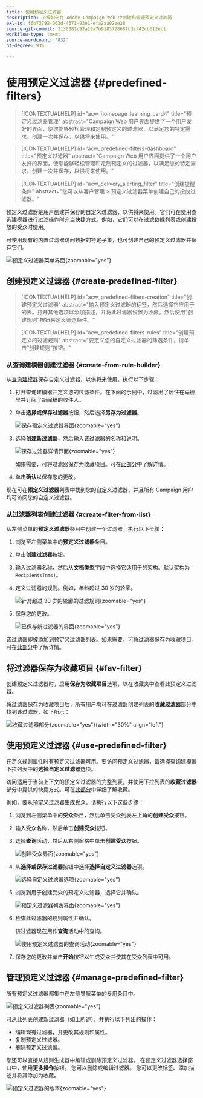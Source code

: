 ```yaml
---
title: 使用预定义过滤器
description: 了解如何在 Adobe Campaign Web 中创建和管理预定义过滤器
exl-id: f6b73792-063d-4371-93e1-efa2aa02ee28
source-git-commit: 3136381c92a19a7b918372868fb3c242cb312ec1
workflow-type: tm+mt
source-wordcount: '832'
ht-degree: 93%

---
```


# 使用预定义过滤器 {#predefined-filters}

>[!CONTEXTUALHELP]
>id="acw_homepage_learning_card4"
>title="预定义过滤器管理"
>abstract="Campaign Web 用户界面提供了一个用户友好的界面，使您能够轻松管理和定制预定义的过滤器，以满足您的特定需求。创建一次并保存，以供将来使用。"

>[!CONTEXTUALHELP]
>id="acw_predefined-filters-dashboard"
>title="预定义过滤器"
>abstract="Campaign Web 用户界面提供了一个用户友好的界面，使您能够轻松管理和定制预定义的过滤器，以满足您的特定需求。创建一次并保存，以供将来使用。"

>[!CONTEXTUALHELP]
>id="acw_delivery_alerting_filter"
>title="创建提醒条件"
>abstract="您可以从客户管理 > 预定义过滤器菜单创建自己的投放过滤器。"

预定义过滤器是用户创建并保存的自定义过滤器，以供将来使用。它们可在使用查询建模器进行过滤操作时充当快捷方式。例如，它们可以在过滤数据列表或创建投放的受众时使用。

可使用现有的内置过滤器访问数据的特定子集，也可创建自己的预定义过滤器并保存它们。

![预定义过滤器菜单界面](assets/predefined-filters-menu.png){zoomable="yes"}

## 创建预定义过滤器 {#create-predefined-filter}

>[!CONTEXTUALHELP]
>id="acw_predefined-filters-creation"
>title="创建预定义过滤器"
>abstract="输入预定义过滤器的标签，然后选择它应用于的表。打开其他选项以添加描述，并将此过滤器设置为收藏。然后使用“创建规则”按钮来定义筛选条件。"

>[!CONTEXTUALHELP]
>id="acw_predefined-filters-rules"
>title="创建预定义的过滤规则"
>abstract="要定义您的自定义过滤器的筛选条件，请单击“创建规则”按钮。"

### 从查询建模器创建过滤器 {#create-from-rule-builder}

从[查询建模器](../query/query-modeler-overview.md)保存自定义过滤器，以供将来使用。执行以下步骤：

1. 打开查询建模器并定义您的过滤条件。在下面的示例中，过滤出了居住在马德里并订阅了新闻稿的收件人。
1. 单击&#x200B;**选择或保存过滤器**&#x200B;按钮，然后选择&#x200B;**另存为过滤器**。

   ![保存预定义过滤器界面](assets/predefined-filters-save.png){zoomable="yes"}

1. 选择&#x200B;**创建新过滤器**，然后输入该过滤器的名称和说明。

   ![保存过滤器详情界面](assets/predefined-filters-save-filter.png){zoomable="yes"}

   如果需要，可将过滤器保存为收藏项目。可在[此部分](#fav-filter)中了解详情。

1. 单击&#x200B;**确认**&#x200B;以保存您的更改。

现在可在&#x200B;**预定义过滤器**&#x200B;列表中找到您的自定义过滤器，并且所有 Campaign 用户均可访问您的自定义过滤器。

### 从过滤器列表创建过滤器 {#create-filter-from-list}

从左侧菜单的&#x200B;**预定义过滤器**&#x200B;条目中创建一个过滤器。执行以下步骤：

1. 浏览至左侧菜单中的&#x200B;**预定义过滤器**&#x200B;条目。
1. 单击&#x200B;**创建过滤器**&#x200B;按钮。
1. 输入过滤器名称，然后从&#x200B;**文档类型**&#x200B;字段中选择它适用于的架构。默认架构为 `Recipients(nms)`。

1. 定义过滤器的规则。例如，年龄超过 30 岁的轮廓。

   ![针对超过 30 岁的轮廓的过滤规则](assets/filter-30+.png){zoomable="yes"}

1. 保存您的更改。

   ![已保存新过滤器的界面](assets/new-filter.png){zoomable="yes"}

该过滤器即被添加到预定义过滤器列表。如果需要，可将过滤器保存为收藏项目。可在[此部分](#fav-filter)中了解详情。

## 将过滤器保存为收藏项目 {#fav-filter}

创建预定义过滤器时，启用&#x200B;**保存为收藏项目**&#x200B;选项，以在收藏夹中查看此预定义过滤器。

将过滤器保存为收藏项目后，所有用户均可在过滤器创建列表的&#x200B;**收藏过滤器**&#x200B;部分中找到该过滤器，如下所示：

![收藏过滤器部分](assets/predefined-filters-favorite.png){zoomable="yes"}{width="30%" align="left"}

## 使用预定义过滤器 {#use-predefined-filter}

在定义规则属性时有预定义过滤器可用。要访问预定义过滤器，请选择查询建模器下拉列表中的&#x200B;**选择自定义过滤器**&#x200B;选项。

访问适用于当前上下文的预定义过滤器的完整列表，并使用下拉列表的&#x200B;**收藏过滤器**&#x200B;部分中提供的快捷方式。可在[此部分](#fav-filter)中详细了解收藏。

例如，要从预定义过滤器生成受众，请执行以下这些步骤：

1. 浏览到左侧菜单中的&#x200B;**受众**&#x200B;条目，然后单击受众列表左上角的&#x200B;**创建受众**&#x200B;按钮。
1. 输入受众名称，然后单击&#x200B;**创建受众**&#x200B;按钮。
1. 选择&#x200B;**查询**&#x200B;活动，然后从右侧窗格中单击&#x200B;**创建受众**&#x200B;按钮。

   ![创建受众界面](assets/build-audience-from-filter.png){zoomable="yes"}

1. 从&#x200B;**选择或保存过滤器**&#x200B;按钮中选择&#x200B;**选择自定义过滤器**&#x200B;选项。

   ![选择自定义过滤器选项](assets/build-audience-select-custom-filter.png){zoomable="yes"}

1. 浏览到用于创建受众的预定义过滤器，选择它并确认。

   ![预定义过滤器列表界面](assets/build-audience-filter-list.png){zoomable="yes"}

1. 检查此过滤器的规则属性并确认。

   该过滤器现在用作&#x200B;**查询**&#x200B;活动中的查询。

   ![使用预定义过滤器的查询活动](assets/build-audience-confirm.png){zoomable="yes"}

1. 保存您的更改并单击&#x200B;**开始**&#x200B;按钮以生成受众并使其在受众列表中可用。

## 管理预定义过滤器 {#manage-predefined-filter}

所有预定义过滤器都集中在左侧导航菜单的专用条目中。

![预定义过滤器列表](assets/list-of-filters.png){zoomable="yes"}

可从此列表创建新过滤器（如上所述），并执行以下列出的操作：

* 编辑现有过滤器，并更改其规则和属性。
* 复制预定义过滤器。
* 删除预定义过滤器。

您还可以直接从规则生成器中编辑或删除预定义过滤器。 在预定义过滤器选择窗口中，使用&#x200B;**更多操作**&#x200B;按钮。 您可以删除或编辑过滤器。 您可以更改标签、添加描述并将其添加为收藏。

![预定义过滤器的版本](assets/filter-edit.png){zoomable="yes"}

<!--
## Built-in predefined filters {#ootb-predefined-filter}

Campaign comes with a set of predefined filters, built from the client console. These filters can be used to define your audiences, and rules. They must not be modified.
-->